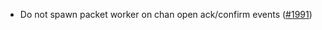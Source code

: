 - Do not spawn packet worker on chan open ack/confirm events
  ([#1991](https://github.com/informalsystems/ibc-rs/issues/1991))